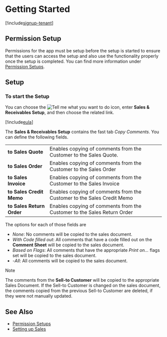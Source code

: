 # Getting Started

[!include[signup-tenant](../includes/signup-tenant.md)]

## Permission Setup

Permissions for the app must be setup before the setup is started to ensure that the users can access the setup and also use the functionality properly once the setup is completed. You can find more information under [Permission Setups](../permission-setups.md).

## Setup

### To start the Setup

You can choose the ![Tell me what you want to do](/images/magnifying-glass.gif) icon, enter **Sales & Receivables Setup**, and then choose the related link.

[!include[eula](../../includes/eula-page.md)]

The **Sales & Receivables Setup** contains the fast tab *Copy Comments*. You can define the following fields.

|                           |                                                                         |
|---------------------------|-------------------------------------------------------------------------|
| **to Sales Quote**        | Enables copying of comments from the Customer to the Sales Quote.       |
| **to Sales Order**        | Enables copying of comments from the Customer to the Sales Order        |
| **to Sales Invoice**      | Enables copying of comments from the Customer to the Sales Invoice      |
| **to Sales Credit Memo**  | Enables copying of comments from the Customer to the Sales Credit Memo  |
| **to Sales Return Order** | Enables copying of comments from the Customer to the Sales Return Order |

The options for each of those fields are

- *None*: No comments will be copied to the sales document.
- *With Code filled out*: All comments that have a code filled out on the **Comment Sheet** will be copied to the sales document.
- *Based on Flags*: All comments that have the appropriate *Print on...* flags set will be copied to the sales document.
- -*All*: All comments will be copied to the sales document.

> [!NOTE]
> The comments from the **Sell-to Customer** will be copied to the appropriate Sales Document. If the Sell-to Customer is changed on the sales document, the comments copied from the previous Sell-to Customer are deleted, if they were not manually updated.

## See Also

- [Permission Setups](../permission-setups.md)
- [Setting up Sales](https://learn.microsoft.com/en-US/dynamics365/business-central/sales-setup-sales)